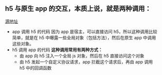 ## h5 与原生 app 的交互，本质上说，就是两种调用：
[源地址](https://mp.weixin.qq.com/s/oMTqMqZHAP3OSeysb1Efcg)
- app 调用 h5 的代码
  因为 app 是宿主，可以直接访问 h5，所以这种调用比较简单，就是在 h5 中曝露一些全局对象（包括方法），然后在原生 app 中调用这些对象。
- h5 调用 app 的代码
  **这种调用常用有两种方式：**
  - 由 app 向 h5 注入一个全局 js 对象，然后在 h5 直接访问这个对象
  - 由 h5 发起一个自定义协议请求，app 拦截这个请求后，再由 app 调用 h5 中的回调函数
